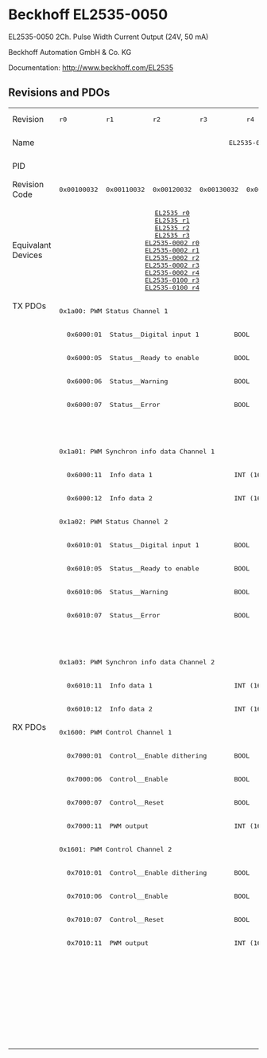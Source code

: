 # Beckhoff EL2535-0050

EL2535-0050 2Ch. Pulse Width Current Output (24V, 50 mA)

Beckhoff Automation GmbH & Co. KG

Documentation: <a href="http://www.beckhoff.com/EL2535">http://www.beckhoff.com/EL2535</a>

## Revisions and PDOs
<table>
<tr >
<td class="first">Revision</td>
<td ><pre>r0</pre></td>
<td ><pre>r1</pre></td>
<td ><pre>r2</pre></td>
<td ><pre>r3</pre></td>
<td ><pre>r4</pre></td>
<td ><pre>r5</pre></td>
<td ><pre>r6</pre></td>
<td ><pre>r7</pre></td>
</tr>
<tr >
<td class="first">Name</td>
<td  colspan=8 align="center"><pre>EL2535-0050 2Ch. Pulse Width Current Output (24V, 50 mA)</pre></td>
</tr>
<tr >
<td class="first">PID</td>
<td  colspan=8 align="center"><pre>0x09e73052</pre></td>
</tr>
<tr >
<td class="first">Revision Code</td>
<td ><pre>0x00100032</pre></td>
<td ><pre>0x00110032</pre></td>
<td ><pre>0x00120032</pre></td>
<td ><pre>0x00130032</pre></td>
<td ><pre>0x00140032</pre></td>
<td ><pre>0x00150032</pre></td>
<td ><pre>0x00160032</pre></td>
<td ><pre>0x00170032</pre></td>
</tr>
<tr >
<td class="first">Equivalant Devices</td>
<td  colspan=5 align="center"><pre><a href="EL2535">EL2535 r0</a><br/><a href="EL2535">EL2535 r1</a><br/><a href="EL2535">EL2535 r2</a><br/><a href="EL2535">EL2535 r3</a><br/><a href="EL2535-0002">EL2535-0002 r0</a><br/><a href="EL2535-0002">EL2535-0002 r1</a><br/><a href="EL2535-0002">EL2535-0002 r2</a><br/><a href="EL2535-0002">EL2535-0002 r3</a><br/><a href="EL2535-0002">EL2535-0002 r4</a><br/><a href="EL2535-0100">EL2535-0100 r3</a><br/><a href="EL2535-0100">EL2535-0100 r4</a></pre></td>
<td  colspan=2 align="center"><pre><a href="EL2535">EL2535 r5</a><br/><a href="EL2535">EL2535 r6</a><br/><a href="EL2535-0002">EL2535-0002 r5</a><br/><a href="EL2535-0002">EL2535-0002 r6</a><br/><a href="EL2535-0005">EL2535-0005 r6</a><br/><a href="EL2535-0100">EL2535-0100 r5</a><br/><a href="EL2535-0100">EL2535-0100 r6</a></pre></td>
<td ><pre><a href="EL2535">EL2535 r7</a><br/><a href="EL2535-0002">EL2535-0002 r7</a><br/><a href="EL2535-0005">EL2535-0005 r7</a><br/><a href="EL2535-0100">EL2535-0100 r7</a></pre></td>
</tr>
<tr class="txpdo pdosection">
<td class="first" rowspan=18 valign=top>TX PDOs</td>
<td colspan=8 align="left"><pre>0x1a00: PWM Status Channel 1</pre></td>
<td></td>
</tr>
<tr class="txpdo">
<td  colspan=8 align="left"><pre>  0x6000:01  Status__Digital input 1         BOOL</pre></td>
</tr>
<tr class="txpdo">
<td  colspan=8 align="left"><pre>  0x6000:05  Status__Ready to enable         BOOL</pre></td>
</tr>
<tr class="txpdo">
<td  colspan=8 align="left"><pre>  0x6000:06  Status__Warning                 BOOL</pre></td>
</tr>
<tr class="txpdo">
<td  colspan=8 align="left"><pre>  0x6000:07  Status__Error                   BOOL</pre></td>
</tr>
<tr class="txpdo">
<td  colspan=5 align="left"></td>
<td  colspan=3 align="left"><pre>  0x6000:10  Status__TxPDO Toggle            BOOL</pre></td>
</tr>
<tr class="txpdo pdosection">
<td  colspan=8 align="left"><pre>0x1a01: PWM Synchron info data Channel 1</pre></td>
</tr>
<tr class="txpdo">
<td  colspan=8 align="left"><pre>  0x6000:11  Info data 1                     INT (16 bits)</pre></td>
</tr>
<tr class="txpdo">
<td  colspan=8 align="left"><pre>  0x6000:12  Info data 2                     INT (16 bits)</pre></td>
</tr>
<tr class="txpdo pdosection">
<td  colspan=8 align="left"><pre>0x1a02: PWM Status Channel 2</pre></td>
</tr>
<tr class="txpdo">
<td  colspan=8 align="left"><pre>  0x6010:01  Status__Digital input 1         BOOL</pre></td>
</tr>
<tr class="txpdo">
<td  colspan=8 align="left"><pre>  0x6010:05  Status__Ready to enable         BOOL</pre></td>
</tr>
<tr class="txpdo">
<td  colspan=8 align="left"><pre>  0x6010:06  Status__Warning                 BOOL</pre></td>
</tr>
<tr class="txpdo">
<td  colspan=8 align="left"><pre>  0x6010:07  Status__Error                   BOOL</pre></td>
</tr>
<tr class="txpdo">
<td  colspan=5 align="left"></td>
<td  colspan=3 align="left"><pre>  0x6010:10  Status__TxPDO Toggle            BOOL</pre></td>
</tr>
<tr class="txpdo pdosection">
<td  colspan=8 align="left"><pre>0x1a03: PWM Synchron info data Channel 2</pre></td>
</tr>
<tr class="txpdo">
<td  colspan=8 align="left"><pre>  0x6010:11  Info data 1                     INT (16 bits)</pre></td>
</tr>
<tr class="txpdo">
<td  colspan=8 align="left"><pre>  0x6010:12  Info data 2                     INT (16 bits)</pre></td>
</tr>
<tr class="rxpdo pdosection">
<td class="first" rowspan=14 valign=top>RX PDOs</td>
<td colspan=8 align="left"><pre>0x1600: PWM Control Channel 1</pre></td>
<td></td>
</tr>
<tr class="rxpdo">
<td  colspan=8 align="left"><pre>  0x7000:01  Control__Enable dithering       BOOL</pre></td>
</tr>
<tr class="rxpdo">
<td  colspan=8 align="left"><pre>  0x7000:06  Control__Enable                 BOOL</pre></td>
</tr>
<tr class="rxpdo">
<td  colspan=8 align="left"><pre>  0x7000:07  Control__Reset                  BOOL</pre></td>
</tr>
<tr class="rxpdo">
<td  colspan=8 align="left"><pre>  0x7000:11  PWM output                      INT (16 bits)</pre></td>
</tr>
<tr class="rxpdo pdosection">
<td  colspan=8 align="left"><pre>0x1601: PWM Control Channel 2</pre></td>
</tr>
<tr class="rxpdo">
<td  colspan=8 align="left"><pre>  0x7010:01  Control__Enable dithering       BOOL</pre></td>
</tr>
<tr class="rxpdo">
<td  colspan=8 align="left"><pre>  0x7010:06  Control__Enable                 BOOL</pre></td>
</tr>
<tr class="rxpdo">
<td  colspan=8 align="left"><pre>  0x7010:07  Control__Reset                  BOOL</pre></td>
</tr>
<tr class="rxpdo">
<td  colspan=8 align="left"><pre>  0x7010:11  PWM output                      INT (16 bits)</pre></td>
</tr>
<tr class="rxpdo pdosection">
<td  colspan=7 align="left"></td>
<td ><pre>0x1602: PWM Dithering amplitude Channel 1</pre></td>
</tr>
<tr class="rxpdo">
<td  colspan=7 align="left"></td>
<td ><pre>  0x7000:12  Dithering amplitude             UINT (16 bits)</pre></td>
</tr>
<tr class="rxpdo pdosection">
<td  colspan=7 align="left"></td>
<td ><pre>0x1603: PWM Dithering amplitude Channel 2</pre></td>
</tr>
<tr class="rxpdo">
<td  colspan=7 align="left"></td>
<td ><pre>  0x7010:12  Dithering amplitude             UINT (16 bits)</pre></td>
</tr>
</table>
